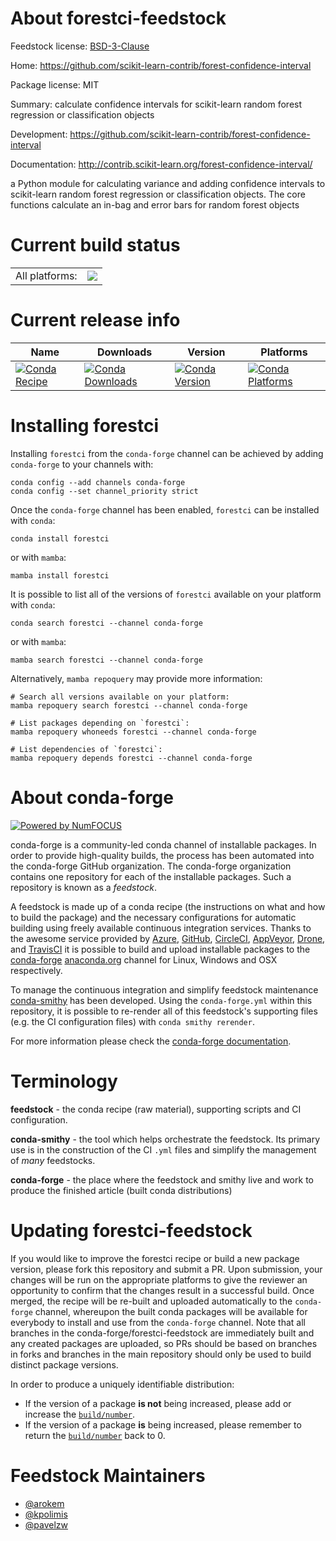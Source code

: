 About forestci-feedstock
========================

Feedstock license: [BSD-3-Clause](https://github.com/conda-forge/forestci-feedstock/blob/main/LICENSE.txt)

Home: https://github.com/scikit-learn-contrib/forest-confidence-interval

Package license: MIT

Summary: calculate confidence intervals for scikit-learn random forest regression or classification objects

Development: https://github.com/scikit-learn-contrib/forest-confidence-interval

Documentation: http://contrib.scikit-learn.org/forest-confidence-interval/

a Python module for calculating variance and adding confidence intervals to scikit-learn
random forest regression or classification objects. The core functions calculate an in-bag and
error bars for random forest objects


Current build status
====================


<table><tr><td>All platforms:</td>
    <td>
      <a href="https://dev.azure.com/conda-forge/feedstock-builds/_build/latest?definitionId=5037&branchName=main">
        <img src="https://dev.azure.com/conda-forge/feedstock-builds/_apis/build/status/forestci-feedstock?branchName=main">
      </a>
    </td>
  </tr>
</table>

Current release info
====================

| Name | Downloads | Version | Platforms |
| --- | --- | --- | --- |
| [![Conda Recipe](https://img.shields.io/badge/recipe-forestci-green.svg)](https://anaconda.org/conda-forge/forestci) | [![Conda Downloads](https://img.shields.io/conda/dn/conda-forge/forestci.svg)](https://anaconda.org/conda-forge/forestci) | [![Conda Version](https://img.shields.io/conda/vn/conda-forge/forestci.svg)](https://anaconda.org/conda-forge/forestci) | [![Conda Platforms](https://img.shields.io/conda/pn/conda-forge/forestci.svg)](https://anaconda.org/conda-forge/forestci) |

Installing forestci
===================

Installing `forestci` from the `conda-forge` channel can be achieved by adding `conda-forge` to your channels with:

```
conda config --add channels conda-forge
conda config --set channel_priority strict
```

Once the `conda-forge` channel has been enabled, `forestci` can be installed with `conda`:

```
conda install forestci
```

or with `mamba`:

```
mamba install forestci
```

It is possible to list all of the versions of `forestci` available on your platform with `conda`:

```
conda search forestci --channel conda-forge
```

or with `mamba`:

```
mamba search forestci --channel conda-forge
```

Alternatively, `mamba repoquery` may provide more information:

```
# Search all versions available on your platform:
mamba repoquery search forestci --channel conda-forge

# List packages depending on `forestci`:
mamba repoquery whoneeds forestci --channel conda-forge

# List dependencies of `forestci`:
mamba repoquery depends forestci --channel conda-forge
```


About conda-forge
=================

[![Powered by
NumFOCUS](https://img.shields.io/badge/powered%20by-NumFOCUS-orange.svg?style=flat&colorA=E1523D&colorB=007D8A)](https://numfocus.org)

conda-forge is a community-led conda channel of installable packages.
In order to provide high-quality builds, the process has been automated into the
conda-forge GitHub organization. The conda-forge organization contains one repository
for each of the installable packages. Such a repository is known as a *feedstock*.

A feedstock is made up of a conda recipe (the instructions on what and how to build
the package) and the necessary configurations for automatic building using freely
available continuous integration services. Thanks to the awesome service provided by
[Azure](https://azure.microsoft.com/en-us/services/devops/), [GitHub](https://github.com/),
[CircleCI](https://circleci.com/), [AppVeyor](https://www.appveyor.com/),
[Drone](https://cloud.drone.io/welcome), and [TravisCI](https://travis-ci.com/)
it is possible to build and upload installable packages to the
[conda-forge](https://anaconda.org/conda-forge) [anaconda.org](https://anaconda.org/)
channel for Linux, Windows and OSX respectively.

To manage the continuous integration and simplify feedstock maintenance
[conda-smithy](https://github.com/conda-forge/conda-smithy) has been developed.
Using the ``conda-forge.yml`` within this repository, it is possible to re-render all of
this feedstock's supporting files (e.g. the CI configuration files) with ``conda smithy rerender``.

For more information please check the [conda-forge documentation](https://conda-forge.org/docs/).

Terminology
===========

**feedstock** - the conda recipe (raw material), supporting scripts and CI configuration.

**conda-smithy** - the tool which helps orchestrate the feedstock.
                   Its primary use is in the construction of the CI ``.yml`` files
                   and simplify the management of *many* feedstocks.

**conda-forge** - the place where the feedstock and smithy live and work to
                  produce the finished article (built conda distributions)


Updating forestci-feedstock
===========================

If you would like to improve the forestci recipe or build a new
package version, please fork this repository and submit a PR. Upon submission,
your changes will be run on the appropriate platforms to give the reviewer an
opportunity to confirm that the changes result in a successful build. Once
merged, the recipe will be re-built and uploaded automatically to the
`conda-forge` channel, whereupon the built conda packages will be available for
everybody to install and use from the `conda-forge` channel.
Note that all branches in the conda-forge/forestci-feedstock are
immediately built and any created packages are uploaded, so PRs should be based
on branches in forks and branches in the main repository should only be used to
build distinct package versions.

In order to produce a uniquely identifiable distribution:
 * If the version of a package **is not** being increased, please add or increase
   the [``build/number``](https://docs.conda.io/projects/conda-build/en/latest/resources/define-metadata.html#build-number-and-string).
 * If the version of a package **is** being increased, please remember to return
   the [``build/number``](https://docs.conda.io/projects/conda-build/en/latest/resources/define-metadata.html#build-number-and-string)
   back to 0.

Feedstock Maintainers
=====================

* [@arokem](https://github.com/arokem/)
* [@kpolimis](https://github.com/kpolimis/)
* [@pavelzw](https://github.com/pavelzw/)

